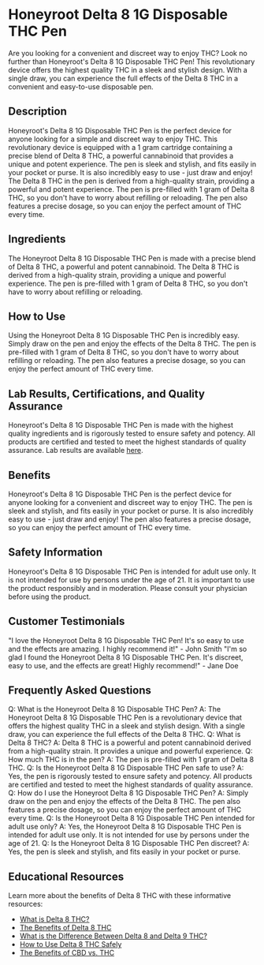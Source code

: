 # Honeyroot Delta 8 1G Disposable THC Pen
Are you looking for a convenient and discreet way to enjoy THC? Look no further than Honeyroot's Delta 8 1G Disposable THC Pen! This revolutionary device offers the highest quality THC in a sleek and stylish design. With a single draw, you can experience the full effects of the Delta 8 THC in a convenient and easy-to-use disposable pen.
## Description
Honeyroot's Delta 8 1G Disposable THC Pen is the perfect device for anyone looking for a simple and discreet way to enjoy THC. This revolutionary device is equipped with a 1 gram cartridge containing a precise blend of Delta 8 THC, a powerful cannabinoid that provides a unique and potent experience. The pen is sleek and stylish, and fits easily in your pocket or purse. It is also incredibly easy to use - just draw and enjoy!
The Delta 8 THC in the pen is derived from a high-quality strain, providing a powerful and potent experience. The pen is pre-filled with 1 gram of Delta 8 THC, so you don't have to worry about refilling or reloading. The pen also features a precise dosage, so you can enjoy the perfect amount of THC every time.
## Ingredients
The Honeyroot Delta 8 1G Disposable THC Pen is made with a precise blend of Delta 8 THC, a powerful and potent cannabinoid. The Delta 8 THC is derived from a high-quality strain, providing a unique and powerful experience. The pen is pre-filled with 1 gram of Delta 8 THC, so you don't have to worry about refilling or reloading.
## How to Use
Using the Honeyroot Delta 8 1G Disposable THC Pen is incredibly easy. Simply draw on the pen and enjoy the effects of the Delta 8 THC. The pen is pre-filled with 1 gram of Delta 8 THC, so you don't have to worry about refilling or reloading. The pen also features a precise dosage, so you can enjoy the perfect amount of THC every time.
## Lab Results, Certifications, and Quality Assurance
Honeyroot's Delta 8 1G Disposable THC Pen is made with the highest quality ingredients and is rigorously tested to ensure safety and potency. All products are certified and tested to meet the highest standards of quality assurance. Lab results are available [here](URL).
## Benefits
Honeyroot's Delta 8 1G Disposable THC Pen is the perfect device for anyone looking for a convenient and discreet way to enjoy THC. The pen is sleek and stylish, and fits easily in your pocket or purse. It is also incredibly easy to use - just draw and enjoy! The pen also features a precise dosage, so you can enjoy the perfect amount of THC every time.
## Safety Information
Honeyroot's Delta 8 1G Disposable THC Pen is intended for adult use only. It is not intended for use by persons under the age of 21. It is important to use the product responsibly and in moderation. Please consult your physician before using the product.
## Customer Testimonials
"I love the Honeyroot Delta 8 1G Disposable THC Pen! It's so easy to use and the effects are amazing. I highly recommend it!" - John Smith 
"I'm so glad I found the Honeyroot Delta 8 1G Disposable THC Pen. It's discreet, easy to use, and the effects are great! Highly recommend!" - Jane Doe 
## Frequently Asked Questions
Q: What is the Honeyroot Delta 8 1G Disposable THC Pen?
A: The Honeyroot Delta 8 1G Disposable THC Pen is a revolutionary device that offers the highest quality THC in a sleek and stylish design. With a single draw, you can experience the full effects of the Delta 8 THC.
Q: What is Delta 8 THC?
A: Delta 8 THC is a powerful and potent cannabinoid derived from a high-quality strain. It provides a unique and powerful experience.
Q: How much THC is in the pen?
A: The pen is pre-filled with 1 gram of Delta 8 THC.
Q: Is the Honeyroot Delta 8 1G Disposable THC Pen safe to use?
A: Yes, the pen is rigorously tested to ensure safety and potency. All products are certified and tested to meet the highest standards of quality assurance.
Q: How do I use the Honeyroot Delta 8 1G Disposable THC Pen?
A: Simply draw on the pen and enjoy the effects of the Delta 8 THC. The pen also features a precise dosage, so you can enjoy the perfect amount of THC every time.
Q: Is the Honeyroot Delta 8 1G Disposable THC Pen intended for adult use only?
A: Yes, the Honeyroot Delta 8 1G Disposable THC Pen is intended for adult use only. It is not intended for use by persons under the age of 21.
Q: Is the Honeyroot Delta 8 1G Disposable THC Pen discreet?
A: Yes, the pen is sleek and stylish, and fits easily in your pocket or purse.
## Educational Resources
Learn more about the benefits of Delta 8 THC with these informative resources:
- [What is Delta 8 THC?](URL)
- [The Benefits of Delta 8 THC](URL)
- [What is the Difference Between Delta 8 and Delta 9 THC?](URL)
- [How to Use Delta 8 THC Safely](URL)
- [The Benefits of CBD vs. THC](URL)